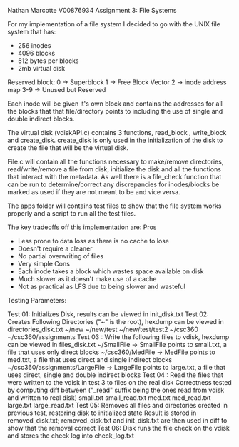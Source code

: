 Nathan Marcotte
V00876934
Assignment 3: File Systems

For my implementation of a file system I decided to go with the UNIX file system that has:
- 256 inodes
- 4096 blocks
- 512 bytes per blocks
- 2mb virtual disk

Reserved block:
0 -> Superblock
1 -> Free Block Vector
2 -> inode address map
3-9 -> Unused but Reserved

Each inode will be given it's own block and contains the addresses
for all the blocks that that file/directory points to including the use of
single and double indirect blocks.

The virtual disk (vdiskAPI.c) contains 3 functions, read_block , write_block 
and create_disk. create_disk is only used in the initialization of the disk to 
create the file that will be the virtual disk.

File.c will contain all the functions necessary to make/remove directories,
read/write/remove a file from disk, initialize the disk and all the functions
that interact with the metadata. As well there is a file_check function that can
be run to determine/correct any discrepancies for inodes/blocks be marked as used
if they are not meant to be and vice versa.

The apps folder will contains test files to show that the file system works
properly and a script to run all the test files. 

The key tradeoffs off this implementation are:
Pros
- Less prone to data loss as there is no cache to lose 
- Doesn't require a cleaner 
- No partial overwriting of files
- Very simple
Cons
- Each inode takes a block which wastes space available on disk 
- Much slower as it doesn't make use of a cache 
- Not as practical as LFS due to being slower and wasteful

Testing Parameters:

Test 01: Initializes Disk, results can be viewed in init_disk.txt
Test 02: Creates Following Directories ("~" is the root), hexdump can be viewed in directories_disk.txt
     ~/new
     ~/new/test
     ~/new/test/test2
     ~/csc360
     ~/csc360/assignments
Test 03 : Write the following files to vdisk, hexdump can be viewed in files_disk.txt
    ~/SmallFile                    -> SmallFile points to small.txt, a file that uses only direct blocks
    ~/csc360/MedFile               -> MedFile points to med.txt, a file that uses direct and single indirect blocks
    ~/csc360/assignments/LargeFile -> LargeFile points to large.txt, a file that uses direct, single and double indirect blocks
Test 04 : Read the files that were written to the vdisk in test 3 to files on the real disk 
    Correctness tested by computing diff between ("_read" suffix being the ones read from vdisk and written to real disk)
        small.txt   small_read.txt
        med.txt     med_read.txt
        large.txt   large_read.txt
Test 05: Removes all files and directories created in previous test, restoring disk to initialized state
    Result is stored in removed_disk.txt; 
    removed_disk.txt and init_disk.txt are then used in diff to show that the removal correct
Test 06: Disk runs the file check on the vdisk and stores the check log into check_log.txt

